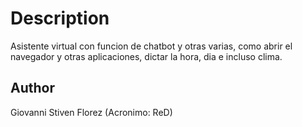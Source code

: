 # Description
Asistente virtual con funcion de chatbot y otras varias, como abrir el navegador y otras aplicaciones, dictar la hora, dia e incluso clima.
## Author
Giovanni Stiven Florez (Acronimo: ReD)
